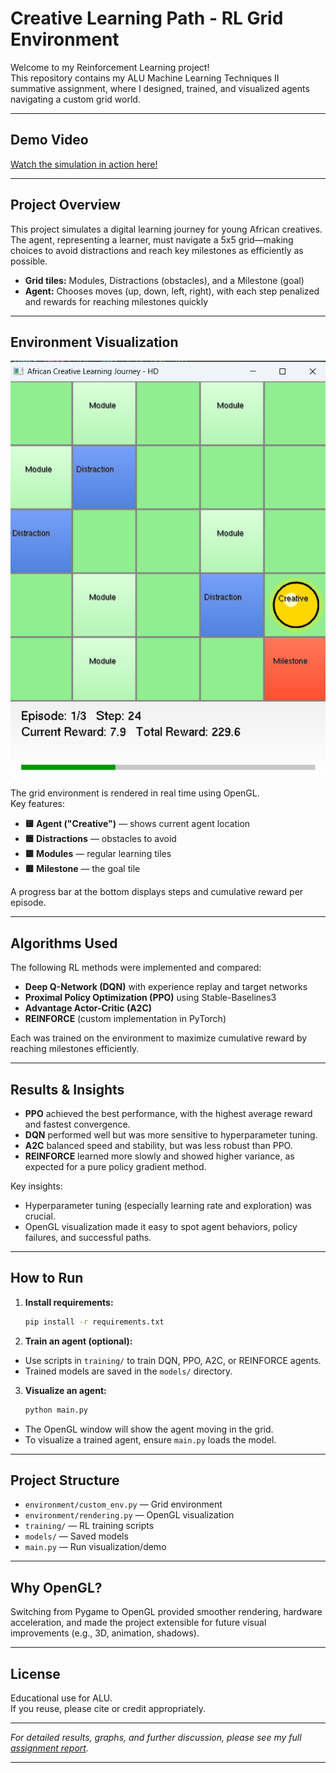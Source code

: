 # Creative Learning Path - RL Grid Environment

Welcome to my Reinforcement Learning project!  
This repository contains my ALU Machine Learning Techniques II summative assignment, where I designed, trained, and visualized agents navigating a custom grid world.

---

## Demo Video

[Watch the simulation in action here!](https://youtu.be/sAgsZt0HxjU)

---

## Project Overview

This project simulates a digital learning journey for young African creatives. The agent, representing a learner, must navigate a 5x5 grid—making choices to avoid distractions and reach key milestones as efficiently as possible.

- **Grid tiles:** Modules, Distractions (obstacles), and a Milestone (goal)
- **Agent:** Chooses moves (up, down, left, right), with each step penalized and rewards for reaching milestones quickly

---

## Environment Visualization

![Your Alt Text](environment/environment.png)

The grid environment is rendered in real time using OpenGL.  
Key features:
- **🟨 Agent ("Creative")** — shows current agent location
- **🟦 Distractions** — obstacles to avoid
- **🟩 Modules** — regular learning tiles
- **🟥 Milestone** — the goal tile

A progress bar at the bottom displays steps and cumulative reward per episode.

---

## Algorithms Used

The following RL methods were implemented and compared:
- **Deep Q-Network (DQN)** with experience replay and target networks
- **Proximal Policy Optimization (PPO)** using Stable-Baselines3
- **Advantage Actor-Critic (A2C)**
- **REINFORCE** (custom implementation in PyTorch)

Each was trained on the environment to maximize cumulative reward by reaching milestones efficiently.

---

##  Results & Insights

- **PPO** achieved the best performance, with the highest average reward and fastest convergence.
- **DQN** performed well but was more sensitive to hyperparameter tuning.
- **A2C** balanced speed and stability, but was less robust than PPO.
- **REINFORCE** learned more slowly and showed higher variance, as expected for a pure policy gradient method.

Key insights:
- Hyperparameter tuning (especially learning rate and exploration) was crucial.
- OpenGL visualization made it easy to spot agent behaviors, policy failures, and successful paths.

---

##  How to Run

1. **Install requirements:**
   ```bash
   pip install -r requirements.txt
   ```

2. **Train an agent (optional):**
- Use scripts in `training/` to train DQN, PPO, A2C, or REINFORCE agents.
- Trained models are saved in the `models/` directory.

3. **Visualize an agent:**
   ```bash
   python main.py
   ```

- The OpenGL window will show the agent moving in the grid.
- To visualize a trained agent, ensure `main.py` loads the model.

---

## Project Structure

- `environment/custom_env.py` — Grid environment
- `environment/rendering.py` — OpenGL visualization
- `training/` — RL training scripts
- `models/` — Saved models
- `main.py` — Run visualization/demo

---

## Why OpenGL?

Switching from Pygame to OpenGL provided smoother rendering, hardware acceleration, and made the project extensible for future visual improvements (e.g., 3D, animation, shadows).

---

## License

Educational use for ALU.  
If you reuse, please cite or credit appropriately.

---

*For detailed results, graphs, and further discussion, please see my full [assignment report](https://github.com/maxprodigy/Peter_Johnson_rl_summative/blob/main/environment/%5BPeter%20Johnson%5D%20Machine_Learning_Techniques_II%20-%20Summative_Assignment%20-%20Report.pdf).*

---
